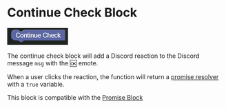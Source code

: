 # Continue Check Block

![Continue Check Block](../../images/quest/continue_check.jpg)

The continue check block will add a Discord reaction to the Discord message `msg` with the 🆗 emote.

When a user clicks the reaction, the function will return a [promise resolver](https://developer.mozilla.org/en-US/docs/Web/JavaScript/Reference/Global_Objects/Promise/resolve) with a `true` variable.

This block is compatible with the [Promise Block](./promise)